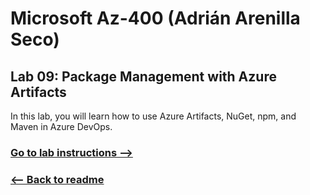 # Microsoft Az-400 (Adrián Arenilla Seco)

## Lab 09: Package Management with Azure Artifacts
In this lab, you will learn how to use Azure Artifacts, NuGet, npm, and Maven in Azure DevOps.

### [Go to lab instructions -->](AZ400_M09_Package_Management_with_Azure_Artifacts.md)



### [<-- Back to readme](../README.md)

